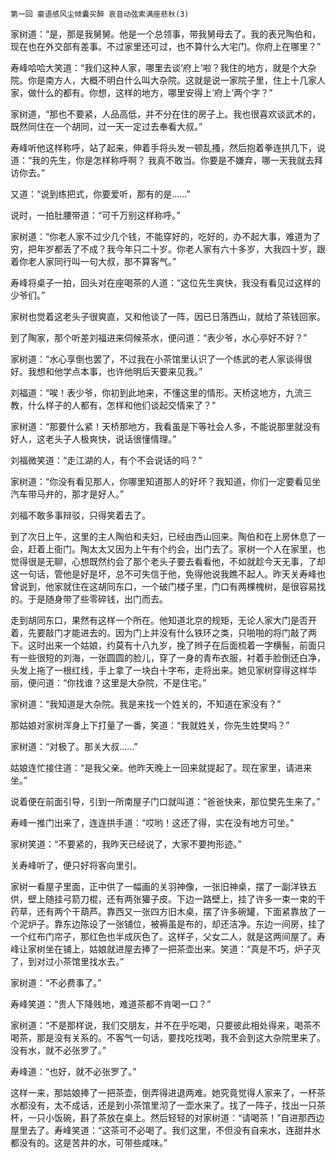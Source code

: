     第一回 豪语感风尘倾囊买醉 哀音动弦索满座悲秋(3) 

   家树道：“是，那是我舅舅。他是一个总领事，带我舅母去了。我的表兄陶伯和，现在也在外交部有差事。不过家里还可过，也不算什么大宅门。你府上在哪里？”

   寿峰哈哈大笑道：“我们这种人家，哪里去谈‘府上’啦？我住的地方，就是个大杂院。你是南方人，大概不明白什么叫大杂院。这就是说一家院子里，住上十几家人家，做什么的都有。你想，这样的地方，哪里安得上‘府上’两个字？”

   家树道，“那也不要紧，人品高低，并不分在住的房子上。我也很喜欢谈武术的，既然同住在一个胡同，过一天一定过去奉看大叔。”

   寿峰听他这样称呼，站了起来，伸着手将头发一顿乱搔，然后抱着拳连拱几下，说道：“我的先生，你是怎样称呼啊？ 我真不敢当。你要是不嫌弃，哪一天我就去拜访你去。”

   又道：“说到练把式，你要爱听，那有的是……”

   说时，一拍肚腰带道：“可千万别这样称呼。”

   家树道：“你老人家不过少几个钱，不能穿好的，吃好的，办不起大事，难道为了穷，把年岁都丢了不成？我今年只二十岁。你老人家有六十多岁，大我四十岁，跟着你老人家同行叫一句大叔，那不算客气。”

   寿峰将桌子一拍，回头对在座喝茶的人道：“这位先生爽快，我没有看见过这样的少爷们。”

   家树也觉着这老头子很爽直，又和他谈了一阵，因已日落西山，就给了茶钱回家。

   到了陶家，那个听差刘福进来伺候茶水，便问道：“表少爷，水心亭好不好？”

   家树道：“水心享倒也罢了，不过我在小茶馆里认识了一个练武的老人家谈得很好。我想和他学点本事，也许他明后天要来见我。”

   刘福道：“唉！表少爷，你初到此地来，不懂这里的情形。天桥这地方，九流三教，什么样子的人都有，怎样和他们谈起交情来了？”

   家树道：“那要什么紧！天桥那地方，我看虽是下等社会人多，不能说那里就没有好人，这老头子人极爽快，说话很懂情理。”

   刘福微笑道：“走江湖的人，有个不会说话的吗？”

   家树道：“你没有看见那人，你哪里知道那人的好坏？我知道，你们一定要看见坐汽车带马弁的，那才是好人。”

   刘福不敢多事辩驳，只得笑着去了。

   到了次日上午，这里的主人陶伯和夫妇，已经由西山回来。陶伯和在上房休息了一会，赶着上衙门。陶太太又因为上午有个约会，出门去了。家树一个人在家里，也觉得很是无聊，心想既然约会了那个老头子要去看看他，不如就趁今天无事，了却这一句话，管他是好是坏，总不可失信于他，免得他说我瞧不起人。昨天关寿峰也曾说到，他家就住在这胡同东口，一个破门楼子里，门口有两棵槐树，是很容易找的。于是随身带了些零碎钱，出门而去。

   走到胡同东口，果然有这样一个所在。他知道北京的规矩，无论人家大门是否开着，先要敲门才能进去的。因为门上并没有什么铁环之类，只啪啪的将门敲了两下。这时出来一个姑娘，约莫有十八九岁，挽了辫子在后面梳着一字横髻，前面只有一些很短的刘海，一张圆圆的脸儿，穿了一身的青布衣服，衬着手脸倒还白净，头发上拖了一根红线，手上拿了一块白十字布，走将出来。她见家树穿得这样华丽，便问道：“你找谁？这里是大杂院，不是住宅。”

   家树道：“我知道是大杂院。我是来找一个姓关的，不知道在家没有？”

   那姑娘对家树浑身上下打量了一番，笑道：“我就姓关，你先生姓樊吗？”

   家树道：“对极了。那关大叔……”

   姑娘连忙接住道：“是我父亲。他昨天晚上一回来就提起了。现在家里，请进来坐。”

   说着便在前面引导，引到一所南屋子门口就叫道：“爸爸快来，那位樊先生来了。”

   寿峰一推门出来了，连连拱手道：“哎哟！这还了得，实在没有地方可坐。”

   家树笑道：“不要紧的，我昨天已经说了，大家不要拘形迹。”

   关寿峰听了，便只好将客向里引。

   家树一看屋子里面，正中供了一幅画的关羽神像，一张旧神桌，摆了一副洋铁五供，壁上随挂弓箭刀棍，还有两张獾子皮。下边一路壁上，挂了许多一束一束的干药草，还有两个干葫芦。靠西又一张四方旧木桌，摆了许多碗罐，下面紧靠放了一个泥炉子。靠东边陈设了一张铺位，被褥虽是布的，却还洁净。东边一间房，挂了一个红布门帘子，那红色也半成灰色了。这样子，父女二人，就是这两间屋了。寿峰让家树坐在铺上，姑娘就进屋去捧了一把茶壶出来。笑道：“真是不巧，炉子灭了，到对过小茶馆里找水去。”

   家树道：“不必费事了。”

   寿峰笑道：“贵人下降贱地，难道茶都不肯喝一口？”

   家树道：“不是那样说，我们交朋友，并不在乎吃喝，只要彼此相处得来，喝茶不喝茶，那是没有关系的。不客气一句话，要找吃找喝，我不会到这大杂院里来了。没有水，就不必张罗了。”

   寿峰道：“也好，就不必张罗了。”

   这样一来，那姑娘捧了一把茶壶，倒弄得进退两难。她究竟觉得人家来了，一杯茶水都没有，太不成话，还是到小茶馆里沏了一壶水来了。找了一阵子，找出一只茶杯，一只小饭碗，斟了茶放在桌上。然后轻轻的对家树道：“请喝茶！”自进那西边屋里去了。寿峰笑道：“这茶可不必喝了。我们这里，不但没有自来水，连甜井水都没有的。这是苦井的水，可带些咸味。”

